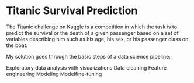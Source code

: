 # Titanic Survival Prediction #


The Titanic challenge on Kaggle is a competition in which the task is to predict the survival or the death of a given passenger based on a set of variables describing him such as his age, his sex, or his passenger class on the boat.

My solution goes through the basic steps of a data science pipeline:

Exploratory data analysis with visualizations
Data cleaning
Feature engineering
Modeling
Modelfine-tuning
